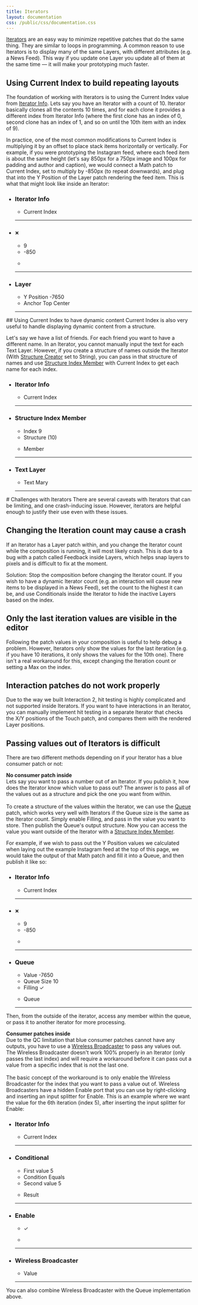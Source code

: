 ```yaml
---
title: Iterators
layout: documentation
css: /public/css/documentation.css
---
```


[Iterators](../../patches/Iterator) are an easy way to minimize repetitive patches that do the same thing. They are similar to loops in programming. A common reason to use Iterators is to display many of the same Layers, with different attributes (e.g. a News Feed). This way if you update one Layer you update all of them at the same time &mdash; it will make your prototyping much faster.

## Using Current Index to build repeating layouts
The foundation of working with Iterators is to using the Current Index value from [Iterator Info](../../patches/Iterator-Info). Lets say you have an Iterator with a count of 10. Iterator basically clones all the contents 10 times, and for each clone it provides a different index from Iterator Info (where the first clone has an index of 0, second clone has an index of 1, and so on until the 10th item with an index of 9).

In practice, one of the most common modifications to Current Index is multiplying it by an offset to place stack items horizontally or vertically. For example, if you were prototyping the Instagram feed, where each feed item is about the same height (let's say 850px for a 750px image and 100px for padding and author and caption), we would connect a Math patch to Current Index, set to multiply by -850px (to repeat downwards), and plug that into the Y Position of the Layer patch rendering the feed item. This is what that might look like inside an Iterator:
  <ul class="patch-chain">
    <li>
      <div class="patch-block">
        <div class="patch producer">
          <h3>Iterator Info</h3>
          <ul class="outputs">
            <li>Current Index</li>
            <div class="cable"></div>
          </ul>
          <hr>
        </div>
      </div>
    </li>
    <li>
      <div class="patch-block">
        <div class="patch processor unlabeled">
          <h3>&times;</h3>
          <ul class="inputs">
            <li><span class="patch-value">9</span></li>
            <li><span class="patch-value">-850</span></li>
          </ul>
          <ul class="outputs">
            <li>&nbsp;</li>
            <div class="cable"></div>
          </ul>
          <hr>
        </div>
      </div>
    </li>
    <li>
      <div class="patch-block">
        <div class="patch consumer">
          <h3>Layer</h3>
          <ul class="inputs">
            <li>Y Position <span class="patch-value">-7650</span></li>
            <li>Anchor <span class="patch-value">Top Center</span></li>
          </ul>
          <hr>
        </div>
      </div>
    </li>
  </ul>
## Using Current Index to have dynamic content
Current Index is also very useful to handle displaying dynamic content from a structure.

Let's say we have a list of friends. For each friend you want to have a different name. In an Iterator, you cannot manually input the text for each Text Layer. However, if you create a structure of names outside the Iterator (With [Structure Creator](../../patches/Structure-Creator) set to String), you can pass in that structure of names and use [Structure Index Member](../../patches/Structure-Index-Member) with Current Index to get each name for each index.
  <ul class="patch-chain">
    <li>
      <div class="patch-block">
        <div class="patch producer">
          <h3>Iterator Info</h3>
          <ul class="outputs">
            <li>Current Index</li>
            <div class="cable"></div>
          </ul>
          <hr>
        </div>
      </div>
    </li>
    <li>
      <div class="patch-block">
        <div class="patch processor">
          <h3>Structure Index Member</h3>
          <ul class="inputs">
            <li>Index <span class="patch-value">9</span></li>
            <li>Structure <span class="patch-value">(10)</span></li>
          </ul>
          <ul class="outputs">
            <li>Member</li>
            <div class="cable"></div>
          </ul>
          <hr>
        </div>
      </div>
    </li>
    <li>
      <div class="patch-block">
        <div class="patch consumer">
          <h3>Text Layer</h3>
          <ul class="inputs">
            <li>Text <span class="patch-value">Mary</span></li>
          </ul>
          <hr>
        </div>
      </div>
    </li>
  </ul>
# Challenges with Iterators
There are several caveats with Iterators that can be limiting, and one crash-inducing issue. However, iterators are helpful enough to justify their use even with these issues.

## Changing the Iteration count may cause a crash
If an Iterator has a Layer patch within, and you change the Iterator count while the composition is running, it will most likely crash. This is due to a bug with a patch called Feedback inside Layers, which helps snap layers to pixels and is difficult to fix at the moment.

Solution: Stop the composition before changing the Iterator count. If you wish to have a dynamic Iterator count (e.g. an interaction will cause new items to be displayed in a News Feed), set the count to the highest it can be, and use Conditionals inside the Iterator to hide the inactive Layers based on the index.

## Only the last iteration values are visible in the editor
Following the patch values in your composition is useful to help debug a problem. However, Iterators only show the values for the last iteration (e.g. if you have 10 iterations, it only shows the values for the 10th one). There isn't a real workaround for this, except changing the Iteration count or setting a Max on the index.

## Interaction patches do not work properly
Due to the way we built Interaction 2, hit testing is highly complicated and not supported inside Iterators. If you want to have interactions in an Iterator, you can manually implement hit testing in a separate Iterator that checks the X/Y positions of the Touch patch, and compares them with the rendered Layer positions.

## Passing values out of Iterators is difficult
There are two different methods depending on if your Iterator has a blue consumer patch or not:

**No consumer patch inside**
<br>
Lets say you want to pass a number out of an Iterator. If you publish it, how does the Iterator know which value to pass out? The answer is to pass all of the values out as a structure and pick the one you want from within.
<br><br>
To create a structure of the values within the Iterator, we can use the [Queue](../../patches/queue) patch, which works very well with Iterators if the Queue size is the same as the Iterator count. Simply enable Filling, and pass in the value you want to store. Then publish the Queue's output structure. Now you can access the value you want outside of the Iterator with a [Structure Index Member](../../patches/Structure-Index-Member).

For example, if we wish to pass out the Y Position values we calculated when laying out the example Instagram feed at the top of this page, we would take the output of that Math patch and fill it into a Queue, and then publish it like so:
  <ul class="patch-chain">
    <li>
      <div class="patch-block">
        <div class="patch producer">
          <h3>Iterator Info</h3>
          <ul class="outputs">
            <li>Current Index</li>
            <div class="cable"></div>
          </ul>
          <hr>
        </div>
      </div>
    </li>
    <li>
      <div class="patch-block">
        <div class="patch processor unlabeled">
          <h3>&times;</h3>
          <ul class="inputs">
            <li><span class="patch-value">9</span></li>
            <li><span class="patch-value">-850</span></li>
          </ul>
          <ul class="outputs">
            <li>&nbsp;</li>
            <div class="cable"></div>
          </ul>
          <hr>
        </div>
      </div>
    </li>
    <li>
      <div class="patch-block">
        <div class="patch processor">
          <h3>Queue</h3>
          <ul class="inputs">
            <li>Value <span class="patch-value">-7650</span></li>
            <li>Queue Size <span class="patch-value">10</span></li>
            <li>Filling <span class="patch-value">&#10003;</span></li>
          </ul>
          <ul class="outputs">
            <li class="published">Queue</li>
          </ul>
          <hr>
        </div>
      </div>
    </li>
  </ul>

Then, from the outside of the iterator, access any member within the queue, or pass it to another iterator for more processing.

**Consumer patches inside**
<br>
Due to the QC limitation that blue consumer patches cannot have any outputs, you have to use a [Wireless Broadcaster](../../patches/Wireless-Broadcaster) to pass any values out. The Wireless Broadcaster doesn't work 100% properly in an Iterator (only passes the last index) and will require a workaround before it can pass out a value from a specific index that is not the last one.
<br><br>
The basic concept of the workaround is to only enable the Wireless Broadcaster for the index that you want to pass a value out of. Wireless Broadcasters have a hidden Enable port that you can use by right-clicking and inserting an input splitter for Enable. This is an example where we want the value for the 6th iteration (index 5), after inserting the input splitter for Enable:
  <ul class="patch-chain">
    <li>
      <div class="patch-block">
        <div class="patch producer">
          <h3>Iterator Info</h3>
          <ul class="outputs">
            <li>Current Index</li>
            <div class="cable"></div>
          </ul>
          <hr>
        </div>
      </div>
    </li>
    <li>
      <div class="patch-block">
        <div class="patch processor">
          <h3>Conditional</h3>
          <ul class="inputs">
            <li>First value <span class="patch-value">5</span></li>
            <li>Condition <span class="patch-value">Equals</span></li>
            <li>Second value <span class="patch-value">5</span></li>
          </ul>
          <ul class="outputs">
            <li>Result</li>
            <div class="cable"></div>
          </ul>
          <hr>
        </div>
      </div>
    </li>
    <li>
      <div class="patch-block">
        <div class="patch processor unlabeled">
          <h3>Enable</h3>
          <ul class="inputs">
            <li><span class="patch-value">&#10003;</span></li>
          </ul>
          <ul class="outputs">
            <li>&nbsp;</li>
            <div class="cable"></div>
          </ul>
          <hr>
        </div>
      </div>
    </li>
    <li>
      <div class="patch-block">
        <div class="patch consumer">
          <h3>Wireless Broadcaster</h3>
          <ul class="inputs">
            <li>Value</li>
          </ul>
          <hr>
        </div>
      </div>
    </li>
  </ul>

You can also combine Wireless Broadcaster with the Queue implementation above.